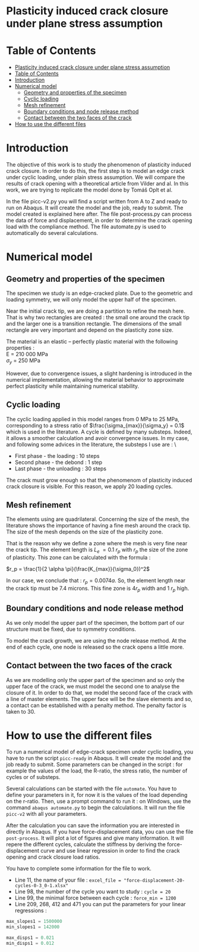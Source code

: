 # Plasticity induced crack closure under plane stress assumption


# Table of Contents

- [Plasticity induced crack closure under plane stress assumption](#plasticity-induced-crack-closure-under-plane-stress-assumption)
- [Table of Contents](#table-of-contents)
- [Introduction](#introduction)
- [Numerical model](#numerical-model)
  - [Geometry and properties of the specimen](#geometry-and-properties-of-the-specimen)
  - [Cyclic loading](#cyclic-loading)
  - [Mesh refinement](#mesh-refinement)
  - [Boundary conditions and node release method](#boundary-conditions-and-node-release-method)
  - [Contact between the two faces of the crack](#contact-between-the-two-faces-of-the-crack)
- [How to use the different files](#how-to-use-the-different-files)

# Introduction

The objective of this work is to study the phenomenon of plasticity induced crack closure. In order to do this, the first step is to model an edge crack under cyclic loading, under plain stress assumption. We will compare the results of crack opening with a theoretical article from Vilder and al. In this work, we are trying to replicate the model done by Tomáš Oplt et al.

In the file picc-v2.py you will find a script written from A to Z and ready to run on Abaqus. It will create the model and the job, ready to submit. The model created is explained here after. The file post-process.py can process the data of force and displacement, in order to determine the crack opening load with the compliance method. The file automate.py is used to automatically do several calculations.

# Numerical model

## Geometry and properties of the specimen

The specimen we study is an edge-cracked plate. Due to the geometric and loading symmetry, we will only model the upper half of the specimen.

Near the initial crack tip, we are doing a partition to refine the mesh here. That is why two rectangles are created : the small one around the crack tip and the larger one is a transition rectangle. The dimensions of the small rectangle are very important and depend on the plasticity zone size.

The material is an elastic – perfectly plastic material with the following properties : \
E = 210 000 MPa \
$\sigma_y$ = 250 MPa

However, due to convergence issues, a slight hardening is introduced in the numerical implementation, allowing the material behavior to approximate perfect plasticity while maintaining numerical stability.


## Cyclic loading

The cyclic loading applied in this model ranges from 0 MPa to 25 MPa, corresponding to a stress ratio of $\frac{\sigma_{max}}{\sigma_y} = 0.1$ which is used in the literature. A cycle is defined by many substeps. Indeed, it allows a smoother calculation and avoir convergence issues. In my case, and following some advices in the literature, the substeps I use are : \

- First phase - the loading : 10 steps 
- Second phase - the debond : 1 step
- Last phase - the unloading : 30 steps

The crack must grow enough so that the phenomenom of plasticity induced crack closure is visible. For this reason, we apply 20 loading cycles.


## Mesh refinement


The elements using are quadrilateral. Concerning the size of the mesh, the literature shows the importance of having a fine mesh around the crack tip. The size of the mesh depends on the size of the plasticity zone. 

That is the reason why we define a zone where the mesh is very fine near the crack tip. The element length is $L_e$ $= 0.1$ $r_p$ with $r_p$ the size of the zone of plasticity. This zone can be calculated with the formula : 

$r_p = \frac{1}{2 \alpha \pi}(\frac{K_{max}}{\sigma_0})^2$

In our case, we conclude that : $r_p = 0.0074 a$. So, the element length near the crack tip must be 7.4 microns. This fine zone is $4 r_p$ width and 1 $r_p$ high. 


## Boundary conditions and node release method

As we only model the upper part of the specimen, the bottom part of our structure must be fixed, due to symmetry conditions.

To model the crack growth, we are using the node release method. At the end of each cycle, one node is released so the crack opens a little more. 


## Contact between the two faces of the crack

As we are modelling only the upper part of the specimen and so only the upper face of the crack, we must model the second one to analyse the closure of it. In order to do that, we model the second face of the crack with a line of master elements. The upper face will be the slave elements and so, a contact can be established with a penalty method. The penalty factor is taken to 30.


# How to use the different files

To run a numerical model of edge-crack specimen under cyclic loading, you have to run the script `picc-ready` in Abaqus. It will create the model and the job ready to submit. Some parameters can be changed in the script : for example the values of the load, the R-ratio, the stress ratio, the number of cycles or of substeps. 

Several calculations can be started with the file `automate`. You have to define your parameters in it, for now it is the values of the load depending on the r-ratio. Then, use a prompt command to run it : on Windows, use the command `abaqus automate.py` to begin the calculations. It will run the file `picc-v2` with all your parameters.

After the calculation you can save the information you are interested in directly in Abaqus. If you have force-displacement data, you can use the file `post-process`. It will plot a lot of figures and give many information. It will repere the different cycles, calculate the stiffness by deriving the force-displacement curve and use linear regression in order to find the crack opening and crack closure load ratios.

You have to complete some information for the file to work. 

- Line 11, the name of your file : `excel_file = "force-displacement-20-cycles-0-3_0-1.xlsx"`
- Line 98, the number of the cycle you want to study : `cycle = 20`
- Line 99, the minimal force between each cycle : `force_min = 1200`
- Line 209, 268, 412 and 471 you can put the parameters for your linear regressions : 
```python
max_slopes1 = 1500000
min_slopes1 = 142000

max_disps1 = 0.021
min_disps1 = 0.012
```



